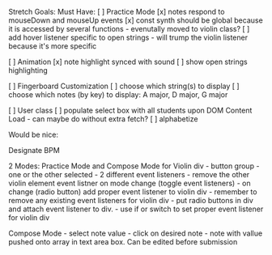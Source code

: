 Stretch Goals:
Must Have:
[ ] Practice Mode
    [x] notes respond to mouseDown and mouseUp events
    [x] const synth should be global because it is accessed by several functions - evenutally moved to violin class?
    [ ] add hover listener specific to open strings - will trump the violin listener because it's more specific

[ ] Animation
    [x] note highlight synced with sound
    [ ] show open strings highlighting

[ ] Fingerboard Customization
    [ ] choose which string(s) to display
    [ ] choose which notes (by key) to display:  A major, D major, G major

[ ] User class
    [ ] populate select box with all students upon DOM Content Load - can maybe do without extra fetch?
    [ ] alphabetize

Would be nice:

Designate BPM

2 Modes:  Practice Mode and Compose Mode for Violin div
    - button group - one or the other selected
    - 2 different event listeners
    - remove the other violin element event listner on mode change (toggle event listeners)
    - on change (radio button) add proper event listener to violin div
    - remember to remove any existing event listeners for violin div
    - put radio buttons in div and attach event listener to div.
    - use if or switch to set proper event listener for violin div

Compose Mode
    - select note value
    - click on desired note
    - note with vallue pushed onto array in text area box.  Can be edited before submission



